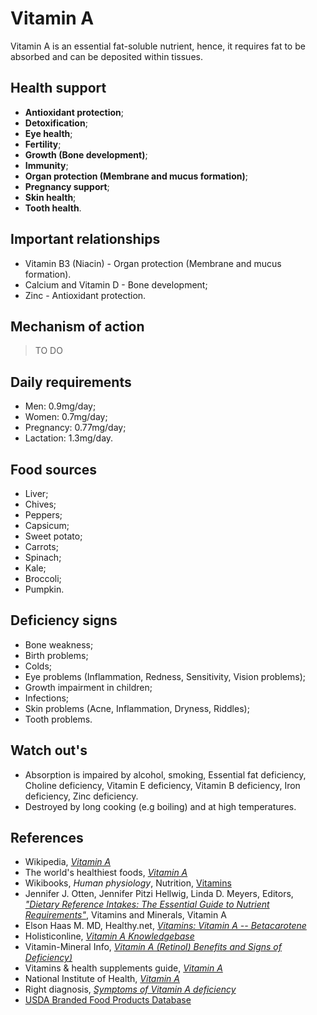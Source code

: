 # Vitamin A
Vitamin A is an essential fat-soluble nutrient, hence, it requires fat to be absorbed and can be deposited within tissues.

## Health support
- __Antioxidant protection__;
- __Detoxification__;
- __Eye health__;
- __Fertility__;
- __Growth (Bone development)__;
- __Immunity__;
- __Organ protection (Membrane and mucus formation)__;
- __Pregnancy support__;
- __Skin health__;
- __Tooth health__.

## Important relationships
- Vitamin B3 (Niacin) - Organ protection (Membrane and mucus formation).
- Calcium and Vitamin D - Bone development;
- Zinc - Antioxidant protection.

## Mechanism of action
> TO DO

## Daily requirements
- Men: 0.9mg/day;
- Women: 0.7mg/day;
- Pregnancy: 0.77mg/day;
- Lactation: 1.3mg/day.

## Food sources
- Liver;
- Chives;
- Peppers;
- Capsicum;
- Sweet potato;
- Carrots;
- Spinach;
- Kale;
- Broccoli;
- Pumpkin.

## Deficiency signs
- Bone weakness;
- Birth problems;
- Colds;
- Eye problems (Inflammation, Redness, Sensitivity, Vision problems);
- Growth impairment in children;
- Infections;
- Skin problems (Acne, Inflammation, Dryness, Riddles);
- Tooth problems.

## Watch out's
- Absorption is impaired by alcohol, smoking, Essential fat deficiency, Choline deficiency, Vitamin E deficiency, Vitamin B deficiency, Iron deficiency, Zinc deficiency.
- Destroyed by long cooking (e.g boiling) and at high temperatures.

## References
- Wikipedia, [_Vitamin A_](https://en.wikipedia.org/wiki/Vitamin_A)
- The world's healthiest foods, [_Vitamin A_](http://www.whfoods.com/genpage.php?tname=nutrient&dbid=106)
- Wikibooks, _Human physiology_, Nutrition, [Vitamins](https://en.Wikibooks.org/wiki/Human_Physiology/Nutrition#Vitamins)
- Jennifer J. Otten, Jennifer Pitzi Hellwig, Linda D. Meyers, Editors, [_"Dietary Reference Intakes: The Essential Guide to Nutrient Requirements"_](https://www.amazon.com/Dietary-Reference-Intakes-Essential-Requirements/dp/0309157420), Vitamins and Minerals, Vitamin A
- Elson Haas M. MD, Healthy.net, [_Vitamins: Vitamin A -- Betacarotene_](http://www.healthy.net/Health/Article/Vitamin_A_Betacarotene/1923/1)
- Holisticonline, [_Vitamin A Knowledgebase_](http://1stholistic.com/Nutrition/vkb/kb_vit_a.htm)
- Vitamin-Mineral Info, [_Vitamin A (Retinol) Benefits and Signs of Deficiency)_](http://www.vitamin-mineral-info.com/vitamin-a-retinol-benefits-signs-of-deficiency.php)
- Vitamins & health supplements guide, [_Vitamin A_](http://www.vitamins-supplements.org/vitamin-A.php)
- National Institute of Health, [_Vitamin A_](https://ods.od.nih.gov/factsheets/VitaminA-HealthProfessional/)
- Right diagnosis, [_Symptoms of Vitamin A deficiency_](http://www.rightdiagnosis.com/v/vitamin_a_deficiency/symptoms.htm)
- [USDA Branded Food Products Database](https://ndb.nal.usda.gov/ndb/nutrients/report/nutrientsfrm?max=1000&offset=0&totCount=0&nutrient1=320&nutrient2=&nutrient3=&subset=0&sort=c&measureby=g)